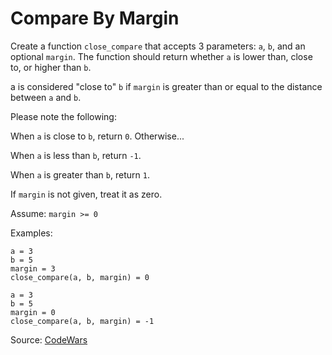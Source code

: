 # Compare By Margin

Create a function `close_compare` that accepts 3 parameters: `a`, `b`, and an optional `margin`. The function should return whether `a` is lower than, close to, or higher than `b`.

a is considered "close to" `b` if `margin` is greater than or equal to the distance between `a` and `b`.

Please note the following:

When `a` is close to `b`, return `0`.
Otherwise...

When `a` is less than `b`, return `-1`.

When `a` is greater than `b`, return `1`.

If `margin` is not given, treat it as zero.

Assume: `margin >= 0`

Examples:
```
a = 3
b = 5
margin = 3
close_compare(a, b, margin) = 0
```

```
a = 3
b = 5
margin = 0
close_compare(a, b, margin) = -1
```

Source: [CodeWars](https://www.codewars.com/kata/56453a12fcee9a6c4700009c)